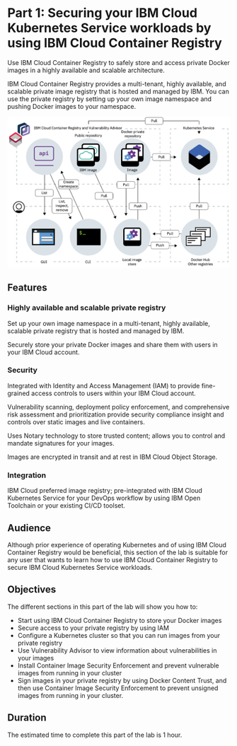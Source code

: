# Part 1: Securing your IBM Cloud Kubernetes Service workloads by using IBM Cloud Container Registry

Use IBM Cloud Container Registry to safely store and access private Docker images in a highly available and scalable architecture.

IBM Cloud Container Registry provides a multi-tenant, highly available, and scalable private image registry that is hosted and managed by IBM. You can use the private registry by setting up your own image namespace and pushing Docker images to your namespace.

![Diagram showing how you can interact with IBM Cloud Container Registry.](registry-architecture.png)

## Features

### Highly available and scalable private registry

Set up your own image namespace in a multi-tenant, highly available, scalable private registry that is hosted and managed by IBM.

Securely store your private Docker images and share them with users in your IBM Cloud account.

### Security

Integrated with Identity and Access Management (IAM) to provide fine-grained access controls to users within your IBM Cloud account.

Vulnerability scanning, deployment policy enforcement, and comprehensive risk assessment and prioritization provide security compliance insight and controls over static images and live containers.

Uses Notary technology to store trusted content; allows you to control and mandate signatures for your images.

Images are encrypted in transit and at rest in IBM Cloud Object Storage.

### Integration

IBM Cloud preferred image registry; pre-integrated with IBM Cloud Kubernetes Service for your DevOps workflow by using IBM Open Toolchain or your existing CI/CD toolset.

## Audience

Although prior experience of operating Kubernetes and of using IBM Cloud Container Registry would be beneficial, this section of the lab is suitable for any user that wants to learn how to use IBM Cloud Container Registry to secure IBM Cloud Kubernetes Service workloads.

## Objectives

The different sections in this part of the lab will show you how to:

* Start using IBM Cloud Container Registry to store your Docker images
* Secure access to your private registry by using IAM
* Configure a Kubernetes cluster so that you can run images from your private registry
* Use Vulnerability Advisor to view information about vulnerabilities in your images
* Install Container Image Security Enforcement and prevent vulnerable images from running in your cluster
* Sign images in your private registry by using Docker Content Trust, and then use Container Image Security Enforcement to prevent unsigned images from running in your cluster.

## Duration

The estimated time to complete this part of the lab is 1 hour.


